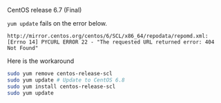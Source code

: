 CentOS release 6.7 (Final)

`yum update` fails on the error below.
```
http://mirror.centos.org/centos/6/SCL/x86_64/repodata/repomd.xml: [Errno 14] PYCURL ERROR 22 - "The requested URL returned error: 404 Not Found"
```

Here is the workaround
```bash
sudo yum remove centos-release-scl
sudo yum update # Update to CentOS 6.8
sudo yum install centos-release-scl
sudo yum update
```
